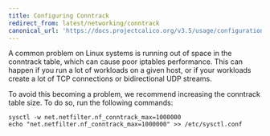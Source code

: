 ```yaml
---
title: Configuring Conntrack
redirect_from: latest/networking/conntrack
canonical_url: 'https://docs.projectcalico.org/v3.5/usage/configuration/conntrack'
---
```


A common problem on Linux systems is running out of space in the
conntrack table, which can cause poor iptables performance. This can
happen if you run a lot of workloads on a given host, or if your
workloads create a lot of TCP connections or bidirectional UDP streams.

To avoid this becoming a problem, we recommend increasing the conntrack
table size. To do so, run the following commands:

    sysctl -w net.netfilter.nf_conntrack_max=1000000 
    echo "net.netfilter.nf_conntrack_max=1000000" >> /etc/sysctl.conf
